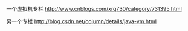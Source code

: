 一个虚拟机专栏
http://www.cnblogs.com/xrq730/category/731395.html

另一个专栏
http://blog.csdn.net/column/details/java-vm.html